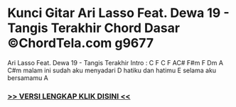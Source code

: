 
 # Kunci Gitar Ari Lasso Feat. Dewa 19 - Tangis Terakhir Chord Dasar ©ChordTela.com g9677


Ari Lasso Feat. Dewa 19 - Tangis Terakhir Intro : C F C F AC# F#m F Dm A C#m malam ini sudah aku menyadari D hatiku dan hatimu E selama aku bersamamu A

###  <a href="https://shortlighzx.web.app?sq=Kunci Gitar Ari Lasso Feat. Dewa 19 - Tangis Terakhir Chord Dasar ©ChordTela.com"> >> VERSI LENGKAP KLIK DISINI << </a>
